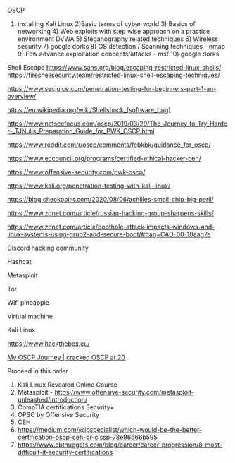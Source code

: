 OSCP 

1) installing Kali Linux 2)Basic terms of cyber world 3) Basics of networking 4) Web exploits with step wise approach on a practice environment DVWA 5) Steganography related techniques 6) Wireless security 7) google dorks 8) OS detection / Scanning techniques - nmap 9) Few advance exploitation concepts/attacks - msf 10) google dorks 

Shell Escape
https://www.sans.org/blog/escaping-restricted-linux-shells/
https://fireshellsecurity.team/restricted-linux-shell-escaping-techniques/

https://www.secjuice.com/penetration-testing-for-beginners-part-1-an-overview/ 

https://en.wikipedia.org/wiki/Shellshock_(software_bug) 

https://www.netsecfocus.com/oscp/2019/03/29/The_Journey_to_Try_Harder-_TJNulls_Preparation_Guide_for_PWK_OSCP.html 

https://www.reddit.com/r/oscp/comments/fcbkbk/guidance_for_oscp/ 

https://www.eccouncil.org/programs/certified-ethical-hacker-ceh/ 

https://www.offensive-security.com/pwk-oscp/ 

https://www.kali.org/penetration-testing-with-kali-linux/ 

https://blog.checkpoint.com/2020/08/06/achilles-small-chip-big-peril/ 

https://www.zdnet.com/article/russian-hacking-group-sharpens-skills/ 

https://www.zdnet.com/article/boothole-attack-impacts-windows-and-linux-systems-using-grub2-and-secure-boot/#ftag=CAD-00-10aag7e 

Discord hacking community 

Hashcat 

Metasploit 

Tor 

Wifi pineapple 

Virtual machine 

Kali Linux 

https://www.hackthebox.eu/ 

 [My OSCP Journey | cracked OSCP at 20](https://www.youtube.com/watch?v=fkNozXlrB6I) 

 Proceed in this order 

1. Kali Linux Revealed Online Course 
2. Metasploit - https://www.offensive-security.com/metasploit-unleashed/introduction/ 
3. CompTIA certifications Security+ 
4. OPSC by Offensive Security 
5. CEH 
6. https://medium.com/@ipspecialist/which-would-be-the-better-certification-oscp-ceh-or-cissp-78e96d66b595 
7. https://www.cbtnuggets.com/blog/career/career-progression/8-most-difficult-it-security-certifications 

  
